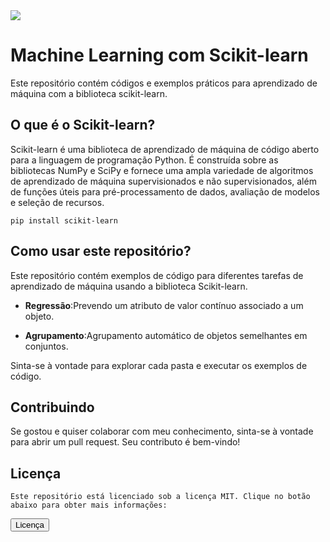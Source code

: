 <!DOCTYPE html>
<html>

<head>
 <img src="https://thumbs.gfycat.com/AshamedWeightyDachshund-max-1mb.gif">
</head>

<body>

  <h1>Machine Learning com Scikit-learn</h1>

  <p>Este repositório contém códigos e exemplos práticos para aprendizado de máquina com a biblioteca scikit-learn.</p>

  <h2>O que é o Scikit-learn?</h2>

  <p>Scikit-learn é uma biblioteca de aprendizado de máquina de código aberto para a linguagem de programação Python. É construída sobre as bibliotecas NumPy e SciPy e fornece uma ampla variedade de algoritmos de aprendizado de máquina supervisionados e não supervisionados, além de funções úteis para pré-processamento de dados, avaliação de modelos e seleção de recursos.</p>

  
  <code>pip install scikit-learn</code>

  <h2>Como usar este repositório?</h2>

  <p>Este repositório contém exemplos de código para diferentes tarefas de aprendizado de máquina usando a biblioteca Scikit-learn.</p>

  <ul>
    <li><strong>Regressão</strong>:Prevendo um atributo de valor contínuo associado a um objeto.</li>
  </ul>
  <ul>
    <li><strong>Agrupamento</strong>:Agrupamento automático de objetos semelhantes em conjuntos.</li>
  </ul>

  <p>Sinta-se à vontade para explorar cada pasta e executar os exemplos de código.</p>

  <h2>Contribuindo</h2>

  <p>Se gostou e quiser colaborar com meu conhecimento, sinta-se à vontade para abrir um pull request. Seu contributo é bem-vindo!</p>

  <h2>Licença</h2>

    Este repositório está licenciado sob a licença MIT. Clique no botão abaixo para obter mais informações:
 <a href="https://github.com/MateusMurinelly/mch_lrng/blob/main/LICENSE" target="_blank"><button type="button">Licença</button></a>


</body>

</html>
